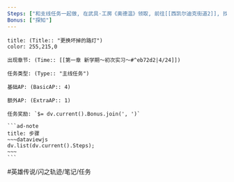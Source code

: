 ```yaml
---
Steps: ["和支线任务一起做, 在武具·工房《奥德温》领取, 前往[[西凯尔迪克街道2]], 找到坏掉的街灯","输入正确的密码: 466515","回去武具·工房《奥德温》报告"]
Bonus: ["探知"]
---
```

`````ad-question
title: (Title:: "更换坏掉的路灯")
color: 255,215,0

出现章节: (Time:: [[第一章 新学期～初次实习～#^eb72d2|4/24]])

任务类型: (Type:: "主线任务")

基础AP: (BasicAP:: 4)

额外AP: (ExtraAP:: 1)

任务奖励: `$= dv.current().Bonus.join(', ')`

```ad-note
title: 步骤
~~~dataviewjs
dv.list(dv.current().Steps);
~~~
```
`````

#英雄传说/闪之轨迹/笔记/任务